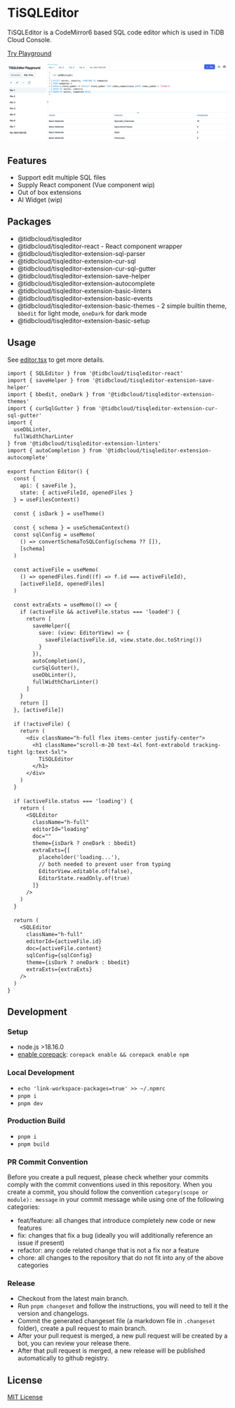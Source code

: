 # TiSQLEditor

TiSQLEditor is a CodeMirror6 based SQL code editor which is used in TiDB Cloud Console.

[Try Playground](https://tisqleditor-playground.netlify.app/)

![image](./packages/playground/public/playground.png)

## Features

- Support edit multiple SQL files
- Supply React component (Vue component wip)
- Out of box extensions
- AI Widget (wip)

## Packages

- @tidbcloud/tisqleditor
- @tidbcloud/tisqleditor-react - React component wrapper
- @tidbcloud/tisqleditor-extension-sql-parser
- @tidbcloud/tisqleditor-extension-cur-sql
- @tidbcloud/tisqleditor-extension-cur-sql-gutter
- @tidbcloud/tisqleditor-extension-save-helper
- @tidbcloud/tisqleditor-extension-autocomplete
- @tidbcloud/tisqleditor-extension-basic-linters
- @tidbcloud/tisqleditor-extension-basic-events
- @tidbcloud/tisqleditor-extension-basic-themes - 2 simple builtin theme, `bbedit` for light mode, `oneDark` for dark mode
- @tidbcloud/tisqleditor-extension-basic-setup

## Usage

See [editor.tsx](./packages/playground/src/components/biz/editor-panel/editor.tsx) to get more details.

```tsx
import { SQLEditor } from '@tidbcloud/tisqleditor-react'
import { saveHelper } from '@tidbcloud/tisqleditor-extension-save-helper'
import { bbedit, oneDark } from '@tidbcloud/tisqleditor-extension-themes'
import { curSqlGutter } from '@tidbcloud/tisqleditor-extension-cur-sql-gutter'
import {
  useDbLinter,
  fullWidthCharLinter
} from '@tidbcloud/tisqleditor-extension-linters'
import { autoCompletion } from '@tidbcloud/tisqleditor-extension-autocomplete'

export function Editor() {
  const {
    api: { saveFile },
    state: { activeFileId, openedFiles }
  } = useFilesContext()

  const { isDark } = useTheme()

  const { schema } = useSchemaContext()
  const sqlConfig = useMemo(
    () => convertSchemaToSQLConfig(schema ?? []),
    [schema]
  )

  const activeFile = useMemo(
    () => openedFiles.find((f) => f.id === activeFileId),
    [activeFileId, openedFiles]
  )

  const extraExts = useMemo(() => {
    if (activeFile && activeFile.status === 'loaded') {
      return [
        saveHelper({
          save: (view: EditorView) => {
            saveFile(activeFile.id, view.state.doc.toString())
          }
        }),
        autoCompletion(),
        curSqlGutter(),
        useDbLinter(),
        fullWidthCharLinter()
      ]
    }
    return []
  }, [activeFile])

  if (!activeFile) {
    return (
      <div className="h-full flex items-center justify-center">
        <h1 className="scroll-m-20 text-4xl font-extrabold tracking-tight lg:text-5xl">
          TiSQLEditor
        </h1>
      </div>
    )
  }

  if (activeFile.status === 'loading') {
    return (
      <SQLEditor
        className="h-full"
        editorId="loading"
        doc=""
        theme={isDark ? oneDark : bbedit}
        extraExts={[
          placeholder('loading...'),
          // both needed to prevent user from typing
          EditorView.editable.of(false),
          EditorState.readOnly.of(true)
        ]}
      />
    )
  }

  return (
    <SQLEditor
      className="h-full"
      editorId={activeFile.id}
      doc={activeFile.content}
      sqlConfig={sqlConfig}
      theme={isDark ? oneDark : bbedit}
      extraExts={extraExts}
    />
  )
}
```

## Development

### Setup

- node.js >18.16.0
- [enable corepack](https://www.totaltypescript.com/how-to-use-corepack): `corepack enable && corepack enable npm`

### Local Development

- `echo 'link-workspace-packages=true' >> ~/.npmrc`
- `pnpm i`
- `pnpm dev`

### Production Build

- `pnpm i`
- `pnpm build`

### PR Commit Convention

Before you create a pull request, please check whether your commits comply with the commit conventions used in this repository. When you create a commit, you should follow the convention `category(scope or module): message` in your commit message while using one of the following categories:

- feat/feature: all changes that introduce completely new code or new features
- fix: changes that fix a bug (ideally you will additionally reference an issue if present)
- refactor: any code related change that is not a fix nor a feature
- chore: all changes to the repository that do not fit into any of the above categories

### Release

- Checkout from the latest main branch.
- Run `pnpm changeset` and follow the instructions, you will need to tell it the version and changelogs.
- Commit the generated changeset file (a markdown file in `.changeset` folder), create a pull request to main branch.
- After your pull request is merged, a new pull request will be created by a bot, you can review your release there.
- After that pull request is merged, a new release will be published automatically to github registry.

## License

[MIT License](./LICENSE)
